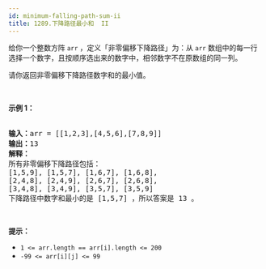```yaml
---
id: minimum-falling-path-sum-ii
title: 1289.下降路径最小和  II
---
```

给你一个整数方阵 <code>arr</code> ，定义「非零偏移下降路径」为：从 <code>arr</code> 数组中的每一行选择一个数字，且按顺序选出来的数字中，相邻数字不在原数组的同一列。

请你返回非零偏移下降路径数字和的最小值。

 

**示例 1：**


<pre><br/><strong>输入：</strong>arr = [[1,2,3],[4,5,6],[7,8,9]]<br/><strong>输出：</strong>13<br/><strong>解释：</strong><br/>所有非零偏移下降路径包括：<br/>[1,5,9], [1,5,7], [1,6,7], [1,6,8],<br/>[2,4,8], [2,4,9], [2,6,7], [2,6,8],<br/>[3,4,8], [3,4,9], [3,5,7], [3,5,9]<br/>下降路径中数字和最小的是 [1,5,7] ，所以答案是 13 。<br/></pre>

 

**提示：**


- <code>1 &lt;= arr.length == arr[i].length &lt;= 200</code>
- <code>-99 &lt;= arr[i][j] &lt;= 99</code>
